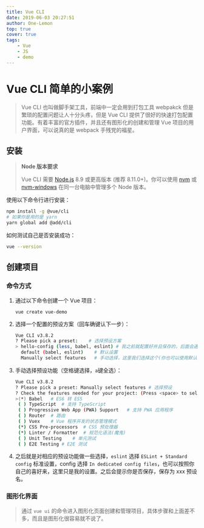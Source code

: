 ```yaml
---
title: Vue CLI
date: 2019-06-03 20:27:51
author: One-Lemon
top: true
cover: true
tags:
	- Vue
	- JS
	- demo
---
```


# Vue CLI 简单的小案例

> Vue CLI 也叫做脚手架工具，前端中一定会用到打包工具 webpakck 但是繁琐的配置问题让人十分头疼，但是 Vue CLI 提供了很好的快速打包配置功能。有着丰富的官方插件，并且还有图形化的创建和管理 Vue 项目的用户界面，可以说真的是 webpack 手残党的福星。

## 安装

> **Node 版本要求**
>
> Vue CLI 需要 [Node.js](https://nodejs.org/) 8.9 或更高版本 (推荐 8.11.0+)。你可以使用 [nvm](https://github.com/creationix/nvm) 或 [nvm-windows](https://github.com/coreybutler/nvm-windows) 在同一台电脑中管理多个 Node 版本。

使用以下命令行进行安装：

```sh
npm install -g @vue/cli
# 如果你是用的是 yarn
yarn global add @add/cli
```

如何测试自己是否安装成功：

```sh
vue --version
```

## 创建项目

### 命令方式

1. 通过以下命令创建一个 Vue 项目：

   ```SH
   vue create vue-demo
   ```

2. 选择一个配置的预设方案（回车确键认下一步）：

   ```sh
   Vue CLI v3.8.2
   ? Please pick a preset:    # 选择预设方案
   > hello-config (less, babel, eslint)	# 我之前就配置好并且保存的，后面会遇到的。
     default (babel, eslint)	# 默认设置 
     Manually select features	# 手动选择，这里我们选择这个(你也可以使用默认设置)
   ```

3. 手动选择预设功能（空格键选择，`a`键全选）：

   ```sh
   Vue CLI v3.8.2
   ? Please pick a preset: Manually select features	# 选择预设
   ? Check the features needed for your project: (Press <space> to select, <a> to toggle all, <i> to invert selection)
   >(*) Babel	# ES6 转 ES5 
    ( ) TypeScript	# 支持 TypeScript
    ( ) Progressive Web App (PWA) Support	# 支持 PWA 应用程序
    ( ) Router	# 路由
    ( ) Vuex	# Vue 程序开发的状态管理模式
    (*) CSS Pre-processors	# CSS 预处理器 
    (*) Linter / Formatter	# 规范化语法(魔鬼) 
    ( ) Unit Testing	# 单元测试
    ( ) E2E Testing	# E2E 测试
   ```

4. 之后就是对相应的预设功能做一些选择，`eslint` 选择 `ESLint + Standard config` 标准设置，config 选择 `In dedicated config files`，也可以按照你自己的喜好来，这里只是我的设置。之后会提示你是否保存，保存为 xxx 预设名。

### 图形化界面

> 通过 `vue ui` 的命令进入图形化页面创建和管理项目，具体步骤和上面差不多，而且是图形化很容易就不说了。